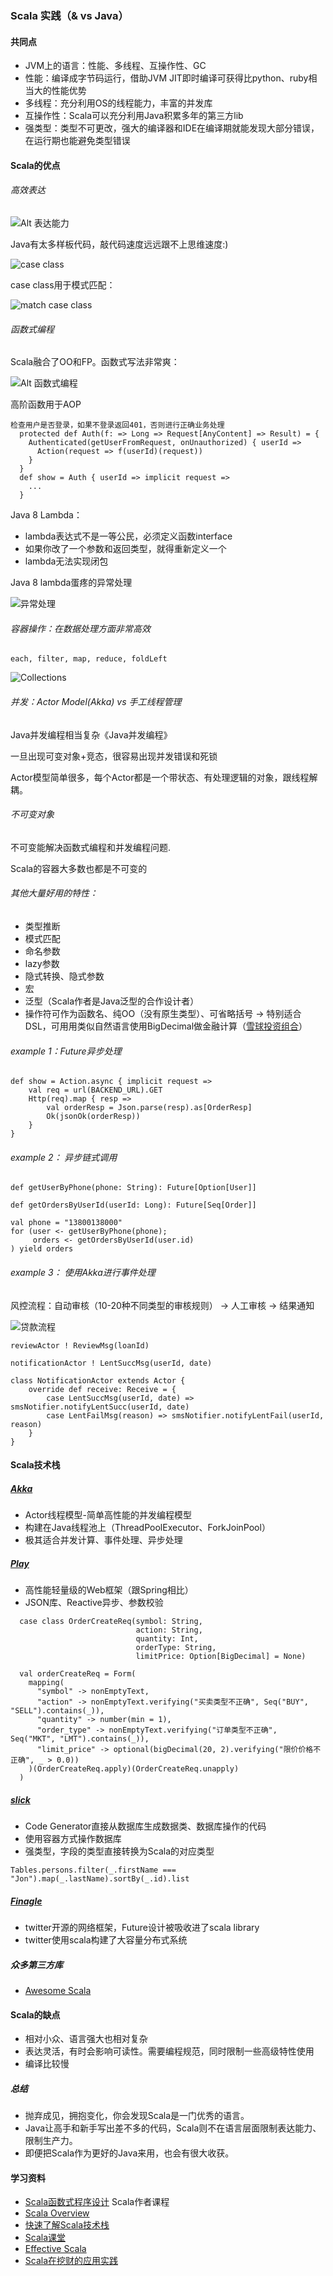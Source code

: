 ### Scala 实践（& vs Java）

#### 共同点
* JVM上的语言：性能、多线程、互操作性、GC
* 性能：编译成字节码运行，借助JVM JIT即时编译可获得比python、ruby相当大的性能优势
* 多线程：充分利用OS的线程能力，丰富的并发库
* 互操作性：Scala可以充分利用Java积累多年的第三方lib
* 强类型：类型不可更改，强大的编译器和IDE在编译期就能发现大部分错误，在运行期也能避免类型错误

#### Scala的优点
###### 高效表达
![Alt 表达能力](images/scala_pattern.jpg)

Java有太多样板代码，敲代码速度远远跟不上思维速度:)

![case class](images/case_class.png)

case class用于模式匹配：

![match case class](images/match_case_class.png)

###### 函数式编程
Scala融合了OO和FP。函数式写法非常爽：

![Alt 函数式编程](images/function_program.jpg)

高阶函数用于AOP
```
检查用户是否登录，如果不登录返回401，否则进行正确业务处理
  protected def Auth(f: => Long => Request[AnyContent] => Result) = {
    Authenticated(getUserFromRequest, onUnauthorized) { userId =>
      Action(request => f(userId)(request))
    }
  }
  def show = Auth { userId => implicit request =>
  	...
  }

```

Java 8 Lambda：

 * lambda表达式不是一等公民，必须定义函数interface
 * 如果你改了一个参数和返回类型，就得重新定义一个
 * lambda无法实现闭包

Java 8 lambda蛋疼的异常处理

![异常处理](images/lambda_exception.jpg)

###### 容器操作：在数据处理方面非常高效

```
each, filter, map, reduce, foldLeft
```
![Collections](images/collections.jpg)

###### 并发：Actor Model(Akka) vs 手工线程管理
Java并发编程相当复杂《Java并发编程》

一旦出现可变对象+竞态，很容易出现并发错误和死锁

Actor模型简单很多，每个Actor都是一个带状态、有处理逻辑的对象，跟线程解耦。

###### 不可变对象
不可变能解决函数式编程和并发编程问题.

Scala的容器大多数也都是不可变的

###### 其他大量好用的特性：
* 类型推断
* 模式匹配
* 命名参数
* lazy参数
* 隐式转换、隐式参数
* 宏
* 泛型（Scala作者是Java泛型的合作设计者）
* 操作符可作为函数名、纯OO（没有原生类型）、可省略括号 -> 特别适合DSL，可用用类似自然语言使用BigDecimal做金融计算（[雪球投资组合](http://www.infoq.com/cn/presentations/build-a-high-available-investment-portfolio-system)）

###### example 1：Future异步处理
```
def show = Action.async { implicit request =>
	val req = url(BACKEND_URL).GET 
	Http(req).map { resp =>
		val orderResp = Json.parse(resp).as[OrderResp]
		Ok(jsonOk(orderResp))
	}
}
```
###### example 2： 异步链式调用
```
def getUserByPhone(phone: String): Future[Option[User]]

def getOrdersByUserId(userId: Long): Future[Seq[Order]]

val phone = "13800138000"
for (user <- getUserByPhone(phone);
	 orders <- getOrdersByUserId(user.id)	
) yield orders
```
###### example 3： 使用Akka进行事件处理
风控流程：自动审核（10-20种不同类型的审核规则） -> 人工审核 -> 结果通知

![贷款流程](images/p2p_flow.png)

```
reviewActor ! ReviewMsg(loanId)

notificationActor ! LentSuccMsg(userId, date)

class NotificationActor extends Actor {
	override def receive: Receive = {
		case LentSuccMsg(userId, date) => smsNotifier.notifyLentSucc(userId, date)
		case LentFailMsg(reason) => smsNotifier.notifyLentFail(userId, reason)		
	}
}
```

#### Scala技术栈
##### [Akka](http://akka.io/)
* Actor线程模型-简单高性能的并发编程模型
* 构建在Java线程池上（ThreadPoolExecutor、ForkJoinPool）
* 极其适合并发计算、事件处理、异步处理

##### [Play](https://www.playframework.com/)
* 高性能轻量级的Web框架（跟Spring相比）
* JSON库、Reactive异步、参数校验

```
  case class OrderCreateReq(symbol: String,
                            action: String,
                            quantity: Int,
                            orderType: String,
                            limitPrice: Option[BigDecimal] = None)

  val orderCreateReq = Form(
    mapping(
      "symbol" -> nonEmptyText,
      "action" -> nonEmptyText.verifying("买卖类型不正确", Seq("BUY", "SELL").contains(_)),
      "quantity" -> number(min = 1),
      "order_type" -> nonEmptyText.verifying("订单类型不正确", Seq("MKT", "LMT").contains(_)),
      "limit_price" -> optional(bigDecimal(20, 2).verifying("限价价格不正确", _ > 0.0))
    )(OrderCreateReq.apply)(OrderCreateReq.unapply)
  )
```
##### [slick](http://slick.typesafe.com/)
* Code Generator直接从数据库生成数据类、数据库操作的代码
* 使用容器方式操作数据库
* 强类型，字段的类型直接转换为Scala的对应类型
```
Tables.persons.filter(_.firstName === "Jon").map(_.lastName).sortBy(_.id).list
```

##### [Finagle](https://twitter.github.io/finagle/)
* twitter开源的网络框架，Future设计被吸收进了scala library
* twitter使用scala构建了大容量分布式系统

##### 众多第三方库
* [Awesome Scala](https://github.com/lauris/awesome-scala)

#### Scala的缺点
* 相对小众、语言强大也相对复杂
* 表达灵活，有时会影响可读性。需要编程规范，同时限制一些高级特性使用
* 编译比较慢

##### 总结
* 抛弃成见，拥抱变化，你会发现Scala是一门优秀的语言。
* Java让高手和新手写出差不多的代码，Scala则不在语言层面限制表达能力、限制生产力。
* 即便把Scala作为更好的Java来用，也会有很大收获。

#### 学习资料
* [Scala函数式程序设计](https://www.coursera.org/course/progfun) Scala作者课程
* [Scala Overview](http://docs.scala-lang.org/zh-cn/overviews/index.html)
* [快速了解Scala技术栈](http://www.infoq.com/cn/articles/scala-technology)
* [Scala课堂](http://twitter.github.io/scala_school/zh_cn/index.html)
* [Effective Scala](http://twitter.github.io/effectivescala/index-cn.html)
* [Scala在挖财的应用实践](http://mp.weixin.qq.com/s?__biz=MjM5MDE0Mjc4MA==&mid=402054624&idx=1&sn=d94ecfdce7c97c57341911819b4ea32a&scene=23&srcid=0106xfD56RGUxb8NawWKO8hB#rd)

